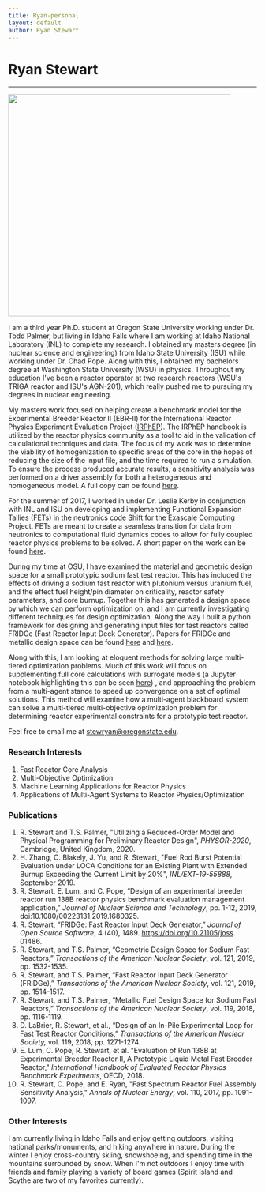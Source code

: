 ```yaml
---
title: Ryan-personal
layout: default
author: Ryan Stewart
---
```

# Ryan Stewart
--------------

<img src="{{ site.url }}users/stewryan/images/cover_picture.jpg" width="450">

I am a third year Ph.D. student at Oregon State University working under Dr. Todd Palmer, but living in Idaho Falls where I am working at Idaho National Laboratory (INL) to complete my research.
I obtained my masters degree (in nuclear science and engineering) from Idaho State University (ISU) while working under Dr. Chad Pope.
Along with this, I obtained my bachelors degree at Washington State University (WSU) in physics.
Throughout my education I've been a reactor operator at two research reactors (WSU's TRIGA reactor and ISU's AGN-201), which really pushed me to pursuing my degrees in nuclear engineering.

My masters work focused on helping create a benchmark model for the Experimental Breeder Reactor II (EBR-II) for the International Reactor Physics Experiment Evaluation Project ([IRPhEP](http://irphep.inl.gov/)). 
The IRPhEP handbook is utilized by the reactor physics community as a tool to aid in the validation of calculational techniques and data. 
The focus of my work was to determine the viability of homogenization to specific areas of the core in the hopes of reducing the size of the input file, and the time required to run a simulation. 
To ensure the process produced accurate results, a sensitivity analysis was performed on a driver assembly for both a heterogeneous and homogeneous model. A full copy can be found [here](./files/ryan_thesis.pdf).

For the summer of 2017, I worked in under Dr. Leslie Kerby in conjunction with INL and ISU on developing and implementing Functional Expansion Tallies (FETs) in the neutronics code Shift for the Exascale Computing Project. 
FETs are meant to create a seamless transition for data from neutronics to computational fluid dynamics codes to allow for fully coupled reactor physics problems to be solved. A short paper on the work can be found [here](./files/Report.pdf).

During my time at OSU, I have examined the material and geometric design space for a small prototypic sodium fast test reactor.
This has included the effects of driving a sodium fast reactor with plutonium versus uranium fuel, and the effect fuel height/pin diameter on criticality, reactor safety parameters, and core burnup.
Together this has generated a design space by which we can perform optimization on, and I am currently investigating different techniques for design optimization.
Along the way I built a python framework for designing and generating input files for fast reactors called FRIDGe (Fast Reactor Input Deck Generator).
Papers for FRIDGe and metallic design space can be found [here](./files/fridge_joss.pdf) and [here](./files/Material_Design_Space.pdf).

Along with this, I am looking at eloquent methods for solving large multi-tiered optimization problems.
Much of this work will focus on supplementing full core calculations with surrogate models (a  Jupyter notebook highlighting this can be seen [here](https://github.com/ryanstwrt/surrogate_modeling/blob/master/Surrogate_Model_Hyper_Parameter_Study.ipynb)) , and approaching the problem from a multi-agent stance to speed up convergence on a set of optimal solutions. 
This method will examine how a multi-agent blackboard system can solve a multi-tiered multi-objective optimization problem for determining reactor experimental constraints for a prototypic test reactor.

Feel free to email me at stewryan@oregonstate.edu.

### Research Interests
1. Fast Reactor Core Analysis
2. Multi-Objective Optimization
3. Machine Learning Applications for Reactor Physics
4. Applications of Multi-Agent Systems to Reactor Physics/Optimization

### Publications
1. R. Stewart and T.S. Palmer, "Utilizing a Reduced-Order Model and Physical Programming for Preliminary Reactor Design", *PHYSOR-2020*, Cambridge, United Kingdom, 2020.
2. H. Zhang, C. Blakely, J. Yu, and R. Stewart, "Fuel Rod Burst Potential Evaluation under LOCA Conditions for an Existing Plant with Extended Burnup Exceeding the Current Limit by 20\%", *INL/EXT-19-55888*, September 2019.
3. R. Stewart, E. Lum, and C. Pope, “Design of an experimental breeder reactor run 138B reactor physics benchmark evaluation management application,” *Journal of Nuclear Science and Technology*, pp. 1-12, 2019, doi:10.1080/00223131.2019.1680325.
4. R. Stewart, “FRIDGe: Fast Reactor Input Deck Generator,” *Journal of Open Source Software*, 4 (40), 1489. https://doi.org/10.21105/joss. 01486.
5. R. Stewart, and T.S. Palmer, “Geometric Design Space for Sodium Fast Reactors,” *Transactions of the American Nuclear Society*, vol. 121, 2019, pp. 1532-1535.
6. R. Stewart, and T.S. Palmer, “Fast Reactor Input Deck Generator (FRIDGe),” *Transactions of the American Nuclear Society*, vol. 121, 2019, pp. 1514-1517.
7. R. Stewart, and T.S. Palmer, “Metallic Fuel Design Space for Sodium Fast Reactors,” *Transactions of the American Nuclear Society*, vol. 119, 2018, pp. 1116-1119.
8. D. LaBrier, R. Stewart, et al., “Design of an In-Pile Experimental Loop for Fast Test Reactor Conditions,” *Transactions of the American Nuclear Society,* vol. 119, 2018, pp. 1271-1274.
9. E. Lum, C. Pope, R. Stewart, et al. "Evaluation of Run 138B at Experimental Breeder Reactor II, A Prototypic Liquid Metal Fast Breeder Reactor," *International Handbook of Evaluated Reactor Physics Benchmark Experiments*, OECD, 2018.
10. R. Stewart, C. Pope, and E. Ryan, "Fast Spectrum Reactor Fuel Assembly Sensitivity Analysis," *Annals of Nuclear Energy*, vol. 110, 2017, pp. 1091-1097.

### Other Interests

I am currently living in Idaho Falls and enjoy getting outdoors, visiting national parks/monuments, and hiking anywhere in nature.
During the winter I enjoy cross-country skiing, snowshoeing, and spending time in the mountains surrounded by snow.
When I'm not outdoors I enjoy time with friends and family playing a variety of board games (Spirit Island and Scythe are two of my favorites currently).